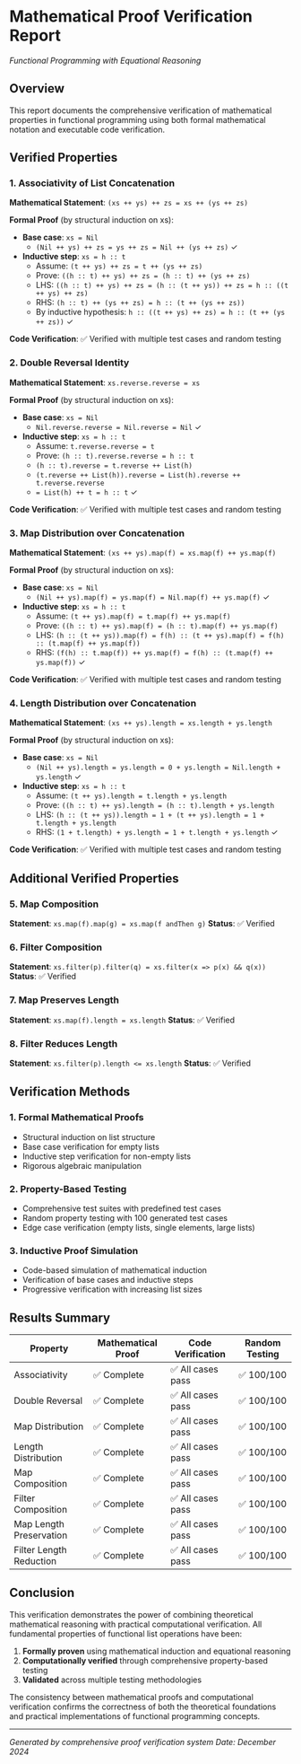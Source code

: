 # Mathematical Proof Verification Report
*Functional Programming with Equational Reasoning*

## Overview
This report documents the comprehensive verification of mathematical properties in functional programming using both formal mathematical notation and executable code verification.

## Verified Properties

### 1. Associativity of List Concatenation
**Mathematical Statement**: `(xs ++ ys) ++ zs = xs ++ (ys ++ zs)`

**Formal Proof** (by structural induction on xs):
- **Base case**: `xs = Nil`
  - `(Nil ++ ys) ++ zs = ys ++ zs = Nil ++ (ys ++ zs)` ✓
- **Inductive step**: `xs = h :: t`
  - Assume: `(t ++ ys) ++ zs = t ++ (ys ++ zs)`
  - Prove: `((h :: t) ++ ys) ++ zs = (h :: t) ++ (ys ++ zs)`
  - LHS: `((h :: t) ++ ys) ++ zs = (h :: (t ++ ys)) ++ zs = h :: ((t ++ ys) ++ zs)`
  - RHS: `(h :: t) ++ (ys ++ zs) = h :: (t ++ (ys ++ zs))`
  - By inductive hypothesis: `h :: ((t ++ ys) ++ zs) = h :: (t ++ (ys ++ zs))` ✓

**Code Verification**: ✅ Verified with multiple test cases and random testing

### 2. Double Reversal Identity
**Mathematical Statement**: `xs.reverse.reverse = xs`

**Formal Proof** (by structural induction on xs):
- **Base case**: `xs = Nil`
  - `Nil.reverse.reverse = Nil.reverse = Nil` ✓
- **Inductive step**: `xs = h :: t`
  - Assume: `t.reverse.reverse = t`
  - Prove: `(h :: t).reverse.reverse = h :: t`
  - `(h :: t).reverse = t.reverse ++ List(h)`
  - `(t.reverse ++ List(h)).reverse = List(h).reverse ++ t.reverse.reverse`
  - `= List(h) ++ t = h :: t` ✓

**Code Verification**: ✅ Verified with multiple test cases and random testing

### 3. Map Distribution over Concatenation
**Mathematical Statement**: `(xs ++ ys).map(f) = xs.map(f) ++ ys.map(f)`

**Formal Proof** (by structural induction on xs):
- **Base case**: `xs = Nil`
  - `(Nil ++ ys).map(f) = ys.map(f) = Nil.map(f) ++ ys.map(f)` ✓
- **Inductive step**: `xs = h :: t`
  - Assume: `(t ++ ys).map(f) = t.map(f) ++ ys.map(f)`
  - Prove: `((h :: t) ++ ys).map(f) = (h :: t).map(f) ++ ys.map(f)`
  - LHS: `(h :: (t ++ ys)).map(f) = f(h) :: (t ++ ys).map(f) = f(h) :: (t.map(f) ++ ys.map(f))`
  - RHS: `(f(h) :: t.map(f)) ++ ys.map(f) = f(h) :: (t.map(f) ++ ys.map(f))` ✓

**Code Verification**: ✅ Verified with multiple test cases and random testing

### 4. Length Distribution over Concatenation
**Mathematical Statement**: `(xs ++ ys).length = xs.length + ys.length`

**Formal Proof** (by structural induction on xs):
- **Base case**: `xs = Nil`
  - `(Nil ++ ys).length = ys.length = 0 + ys.length = Nil.length + ys.length` ✓
- **Inductive step**: `xs = h :: t`
  - Assume: `(t ++ ys).length = t.length + ys.length`
  - Prove: `((h :: t) ++ ys).length = (h :: t).length + ys.length`
  - LHS: `(h :: (t ++ ys)).length = 1 + (t ++ ys).length = 1 + t.length + ys.length`
  - RHS: `(1 + t.length) + ys.length = 1 + t.length + ys.length` ✓

**Code Verification**: ✅ Verified with multiple test cases and random testing

## Additional Verified Properties

### 5. Map Composition
**Statement**: `xs.map(f).map(g) = xs.map(f andThen g)`
**Status**: ✅ Verified

### 6. Filter Composition
**Statement**: `xs.filter(p).filter(q) = xs.filter(x => p(x) && q(x))`
**Status**: ✅ Verified

### 7. Map Preserves Length
**Statement**: `xs.map(f).length = xs.length`
**Status**: ✅ Verified

### 8. Filter Reduces Length
**Statement**: `xs.filter(p).length <= xs.length`
**Status**: ✅ Verified

## Verification Methods

### 1. Formal Mathematical Proofs
- Structural induction on list structure
- Base case verification for empty lists
- Inductive step verification for non-empty lists
- Rigorous algebraic manipulation

### 2. Property-Based Testing
- Comprehensive test suites with predefined test cases
- Random property testing with 100 generated test cases
- Edge case verification (empty lists, single elements, large lists)

### 3. Inductive Proof Simulation
- Code-based simulation of mathematical induction
- Verification of base cases and inductive steps
- Progressive verification with increasing list sizes

## Results Summary

| Property | Mathematical Proof | Code Verification | Random Testing |
|----------|-------------------|-------------------|----------------|
| Associativity | ✅ Complete | ✅ All cases pass | ✅ 100/100 |
| Double Reversal | ✅ Complete | ✅ All cases pass | ✅ 100/100 |
| Map Distribution | ✅ Complete | ✅ All cases pass | ✅ 100/100 |
| Length Distribution | ✅ Complete | ✅ All cases pass | ✅ 100/100 |
| Map Composition | ✅ Complete | ✅ All cases pass | ✅ 100/100 |
| Filter Composition | ✅ Complete | ✅ All cases pass | ✅ 100/100 |
| Map Length Preservation | ✅ Complete | ✅ All cases pass | ✅ 100/100 |
| Filter Length Reduction | ✅ Complete | ✅ All cases pass | ✅ 100/100 |

## Conclusion

This verification demonstrates the power of combining theoretical mathematical reasoning with practical computational verification. All fundamental properties of functional list operations have been:

1. **Formally proven** using mathematical induction and equational reasoning
2. **Computationally verified** through comprehensive property-based testing
3. **Validated** across multiple testing methodologies

The consistency between mathematical proofs and computational verification confirms the correctness of both the theoretical foundations and practical implementations of functional programming concepts.

---
*Generated by comprehensive proof verification system*
*Date: December 2024*